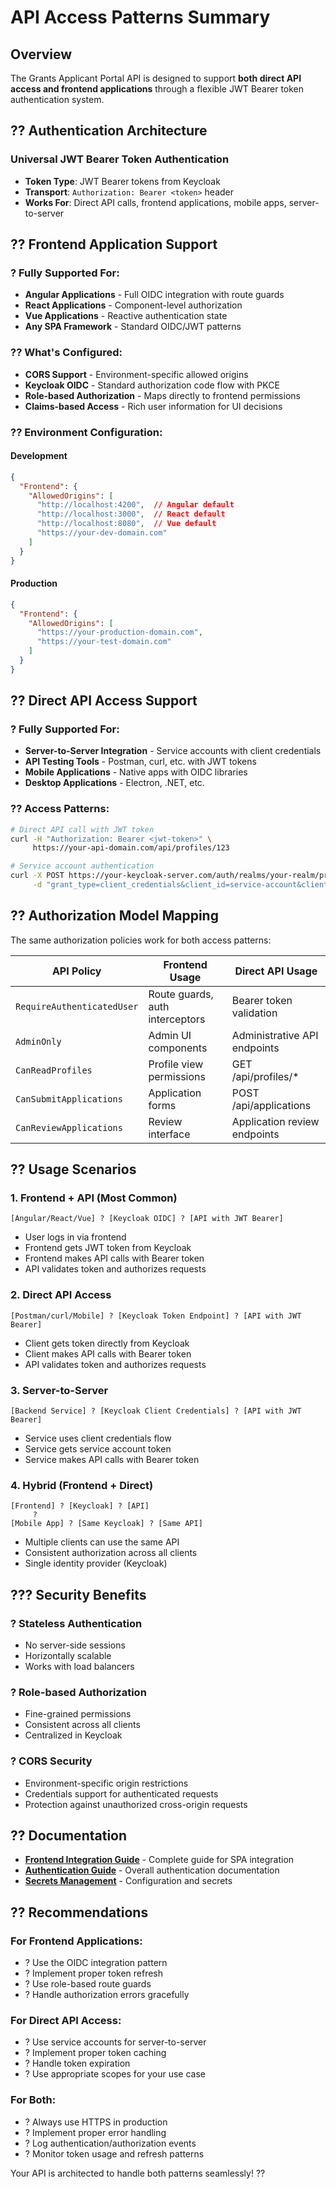 # API Access Patterns Summary

## Overview

The Grants Applicant Portal API is designed to support **both direct API access and frontend applications** through a flexible JWT Bearer token authentication system.

## ?? **Authentication Architecture**

### Universal JWT Bearer Token Authentication
- **Token Type**: JWT Bearer tokens from Keycloak
- **Transport**: `Authorization: Bearer <token>` header
- **Works For**: Direct API calls, frontend applications, mobile apps, server-to-server

## ?? **Frontend Application Support**

### ? **Fully Supported For:**
- **Angular Applications** - Full OIDC integration with route guards
- **React Applications** - Component-level authorization
- **Vue Applications** - Reactive authentication state
- **Any SPA Framework** - Standard OIDC/JWT patterns

### ?? **What's Configured:**
- **CORS Support** - Environment-specific allowed origins
- **Keycloak OIDC** - Standard authorization code flow with PKCE
- **Role-based Authorization** - Maps directly to frontend permissions
- **Claims-based Access** - Rich user information for UI decisions

### ?? **Environment Configuration:**

#### Development
```json
{
  "Frontend": {
    "AllowedOrigins": [
      "http://localhost:4200",  // Angular default
      "http://localhost:3000",  // React default  
      "http://localhost:8080",  // Vue default
      "https://your-dev-domain.com"
    ]
  }
}
```

#### Production
```json
{
  "Frontend": {
    "AllowedOrigins": [
      "https://your-production-domain.com",
      "https://your-test-domain.com"
    ]
  }
}
```

## ?? **Direct API Access Support**

### ? **Fully Supported For:**
- **Server-to-Server Integration** - Service accounts with client credentials
- **API Testing Tools** - Postman, curl, etc. with JWT tokens
- **Mobile Applications** - Native apps with OIDC libraries
- **Desktop Applications** - Electron, .NET, etc.

### ?? **Access Patterns:**
```bash
# Direct API call with JWT token
curl -H "Authorization: Bearer <jwt-token>" \
     https://your-api-domain.com/api/profiles/123

# Service account authentication
curl -X POST https://your-keycloak-server.com/auth/realms/your-realm/protocol/openid-connect/token \
     -d "grant_type=client_credentials&client_id=service-account&client_secret=secret"
```

## ?? **Authorization Model Mapping**

The same authorization policies work for both access patterns:

| API Policy | Frontend Usage | Direct API Usage |
|------------|----------------|------------------|
| `RequireAuthenticatedUser` | Route guards, auth interceptors | Bearer token validation |
| `AdminOnly` | Admin UI components | Administrative API endpoints |
| `CanReadProfiles` | Profile view permissions | GET /api/profiles/* |
| `CanSubmitApplications` | Application forms | POST /api/applications |
| `CanReviewApplications` | Review interface | Application review endpoints |

## ?? **Usage Scenarios**

### 1. **Frontend + API (Most Common)**
```
[Angular/React/Vue] ? [Keycloak OIDC] ? [API with JWT Bearer]
```
- User logs in via frontend
- Frontend gets JWT token from Keycloak
- Frontend makes API calls with Bearer token
- API validates token and authorizes requests

### 2. **Direct API Access**
```
[Postman/curl/Mobile] ? [Keycloak Token Endpoint] ? [API with JWT Bearer]
```
- Client gets token directly from Keycloak
- Client makes API calls with Bearer token
- API validates token and authorizes requests

### 3. **Server-to-Server**
```
[Backend Service] ? [Keycloak Client Credentials] ? [API with JWT Bearer]
```
- Service uses client credentials flow
- Service gets service account token
- Service makes API calls with Bearer token

### 4. **Hybrid (Frontend + Direct)**
```
[Frontend] ? [Keycloak] ? [API]
     ?
[Mobile App] ? [Same Keycloak] ? [Same API]
```
- Multiple clients can use the same API
- Consistent authorization across all clients
- Single identity provider (Keycloak)

## ??? **Security Benefits**

### ? **Stateless Authentication**
- No server-side sessions
- Horizontally scalable
- Works with load balancers

### ? **Role-based Authorization**
- Fine-grained permissions
- Consistent across all clients
- Centralized in Keycloak

### ? **CORS Security**
- Environment-specific origin restrictions
- Credentials support for authenticated requests
- Protection against unauthorized cross-origin requests

## ?? **Documentation**

- **[Frontend Integration Guide](Frontend-Integration.md)** - Complete guide for SPA integration
- **[Authentication Guide](Authentication.md)** - Overall authentication documentation  
- **[Secrets Management](Secrets-Management.md)** - Configuration and secrets

## ?? **Recommendations**

### For **Frontend Applications**:
- ? Use the OIDC integration pattern
- ? Implement proper token refresh
- ? Use role-based route guards
- ? Handle authorization errors gracefully

### For **Direct API Access**:
- ? Use service accounts for server-to-server
- ? Implement proper token caching
- ? Handle token expiration
- ? Use appropriate scopes for your use case

### For **Both**:
- ? Always use HTTPS in production
- ? Implement proper error handling
- ? Log authentication/authorization events
- ? Monitor token usage and refresh patterns

Your API is architected to handle both patterns seamlessly! ??